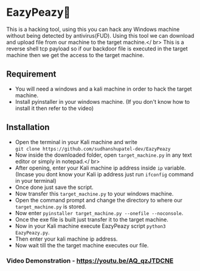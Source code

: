 # EazyPeazy:lemon:
This is a hacking tool, using this you can hack any Windows machine without being detected by antivirus(FUD). Using this tool we can download and upload file from our machine to the target machine.</ br>
This is a reverse shell tcp payload so if our backdoor file is executed in the target machine then we get the access to the target machine.

## Requirement 
* You will need a windows and a kali machine in order to hack the target machine.
* Install pyinstaller in your windows machine. (If you don't know how to install it then refer to the video)

## Installation
- Open the terminal in your Kali machine and write </br>
  `git clone https://github.com/sudhanshupatel-dev/EazyPeazy` </br>
- Now inside the downloaded folder, open `target_machine.py` in any text editor or simply in notepad.</ br>
- After opening, enter your Kali machine ip address inside `ip` variable. (Incase you dont know your Kali ip address just run `ifconfig` command in your terminal) </br>
- Once done just save the script. </br>
- Now transfer this `target_machine.py` to your windows machine.
- Open the command prompt and change the directory to where our `target_machine.py` is stored.
- Now enter `pyinstaller target_machine.py --onefile --noconsole`.
- Once the exe file is built just transfer it to the target machine.
- Now in your Kali machine execute EazyPeazy script `python3 EazyPeazy.py`.
- Then enter your kali machine ip address.
- Now wait till the the target machine executes our file.

### Video Demonstration - https://youtu.be/AQ_qzJTDCNE

